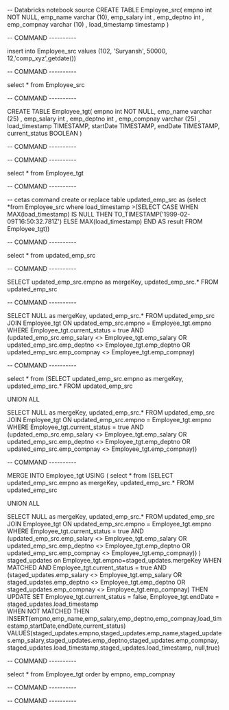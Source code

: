 -- Databricks notebook source
CREATE TABLE Employee_src(
empno int NOT NULL,
emp_name varchar (10),
emp_salary int ,
emp_deptno int ,
emp_compnay varchar (10) ,
load_timestamp timestamp
)

-- COMMAND ----------

insert into Employee_src
values (102, 'Suryansh', 50000, 12,'comp_xyz',getdate())

-- COMMAND ----------

select * from Employee_src

-- COMMAND ----------

CREATE TABLE Employee_tgt(
empno int NOT NULL,
emp_name varchar (25) ,
emp_salary int ,
emp_deptno int ,
emp_compnay varchar (25) ,
load_timestamp TIMESTAMP,
startDate TIMESTAMP,
endDate TIMESTAMP,
current_status BOOLEAN
)

-- COMMAND ----------



-- COMMAND ----------

select * from Employee_tgt

-- COMMAND ----------

-- cetas command
create or replace table updated_emp_src as (select *from Employee_src where load_timestamp >(SELECT 
  CASE 
    WHEN MAX(load_timestamp) IS NULL 
    THEN TO_TIMESTAMP('1999-02-09T16:50:32.781Z') 
    ELSE MAX(load_timestamp) 
  END AS result
FROM Employee_tgt))

-- COMMAND ----------

select * from updated_emp_src

-- COMMAND ----------

SELECT updated_emp_src.empno as mergeKey, updated_emp_src.*
  FROM updated_emp_src

-- COMMAND ----------

SELECT NULL as mergeKey, updated_emp_src.*
  FROM updated_emp_src JOIN Employee_tgt
  ON updated_emp_src.empno = Employee_tgt.empno 
  WHERE Employee_tgt.current_status = true AND (updated_emp_src.emp_salary <> Employee_tgt.emp_salary OR  updated_emp_src.emp_deptno <> Employee_tgt.emp_deptno OR updated_emp_src.emp_compnay <> Employee_tgt.emp_compnay)

-- COMMAND ----------

select * from (SELECT updated_emp_src.empno as mergeKey, updated_emp_src.*
  FROM updated_emp_src

  UNION ALL
    
  SELECT NULL as mergeKey, updated_emp_src.*
  FROM updated_emp_src JOIN Employee_tgt
  ON updated_emp_src.empno = Employee_tgt.empno 
  WHERE Employee_tgt.current_status = true AND (updated_emp_src.emp_salary <> Employee_tgt.emp_salary OR  updated_emp_src.emp_deptno <> Employee_tgt.emp_deptno OR updated_emp_src.emp_compnay <> Employee_tgt.emp_compnay))

-- COMMAND ----------

MERGE INTO Employee_tgt
USING (
  select * from (SELECT updated_emp_src.empno as mergeKey, updated_emp_src.*
  FROM updated_emp_src

  UNION ALL
    
  SELECT NULL as mergeKey, updated_emp_src.*
  FROM updated_emp_src JOIN Employee_tgt
  ON updated_emp_src.empno = Employee_tgt.empno 
  WHERE Employee_tgt.current_status = true AND (updated_emp_src.emp_salary <> Employee_tgt.emp_salary OR  updated_emp_src.emp_deptno <> Employee_tgt.emp_deptno OR updated_emp_src.emp_compnay <> Employee_tgt.emp_compnay))
) staged_updates
on Employee_tgt.empno=staged_updates.mergeKey
WHEN MATCHED AND Employee_tgt.current_status = true AND (staged_updates.emp_salary <> Employee_tgt.emp_salary OR  staged_updates.emp_deptno <> Employee_tgt.emp_deptno OR staged_updates.emp_compnay <> Employee_tgt.emp_compnay) THEN  
  UPDATE SET Employee_tgt.current_status = false, Employee_tgt.endDate = staged_updates.load_timestamp    
WHEN NOT MATCHED THEN 
  INSERT(empno,emp_name,emp_salary,emp_deptno,emp_compnay,load_timestamp,startDate,endDate,current_status) 
  VALUES(staged_updates.empno,staged_updates.emp_name,staged_updates.emp_salary,staged_updates.emp_deptno,staged_updates.emp_compnay,
  staged_updates.load_timestamp,staged_updates.load_timestamp, null,true)

-- COMMAND ----------

select * from Employee_tgt order by empno, emp_compnay

-- COMMAND ----------



-- COMMAND ----------



